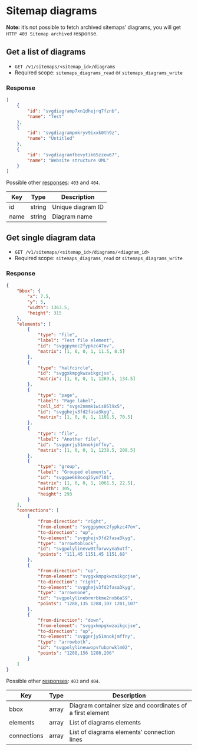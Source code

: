 # Sitemap diagrams

**Note:** it’s not possible to fetch archived sitemaps’ diagrams, you will get `HTTP 403 Sitemap archived` response.

## Get a list of diagrams

* `GET /v1/sitemaps/<sitemap_id>/diagrams`
* Required scope: `sitemaps_diagrams_read` or `sitemaps_diagrams_write`

### Response
``` json
[
    {
        "id": "svgdiagramp7xn1dhejrq7fznb",
        "name": "Test"
    },
    {
        "id": "svgdiagrampmkryv9ixxk0th9z",
        "name": "Untitled"
    },
    {
        "id": "svgdiagramfbevytik65zzew67",
        "name": "Website structure UML"
    }
]
```

Possible other [responses](./../../sections/responses.md): `403` and `404`.

Key | Type | Description
--- | --- | ---
id | string | Unique diagram ID
name | string | Diagram name

## Get single diagram data

* `GET /v1/sitemaps/<sitemap_id>/diagrams/<diagram_id>`
* Required scope: `sitemaps_diagrams_read` or `sitemaps_diagrams_write`

### Response
``` json
{
    "bbox": {
        "x": 7.5,
        "y": 5,
        "width": 1363.5,
        "height": 315
    },
    "elements": [
        {
            "type": "file",
            "label": "Test file element",
            "id": "svggpymec2fypkzc47ov",
            "matrix": [1, 0, 0, 1, 11.5, 8.5]
        },
        {
            "type": "halfcircle",
            "id": "svggxkmpgkwzaikgcjse",
            "matrix": [1, 0, 0, 1, 1269.5, 134.5]
        },
        {
            "type": "page",
            "label": "Page label",
            "cell_id": "svge2nmmk1wis05l9x5",
            "id": "svgghejv3fd2fasa3kyg",
            "matrix": [1, 0, 0, 1, 1101.5, 70.5]
        },
        {
            "type": "file",
            "label": "Another file",
            "id": "svggnrjy51mnokjmffny",
            "matrix": [1, 0, 0, 1, 1238.5, 208.5]
        },
        {
            "type": "group",
            "label": "Grouped elements",
            "id": "svggae668ocq25ym7l01",
            "matrix": [1, 0, 0, 1, 1061.5, 22.5],
            "width": 305,
            "height": 293
        }
    ],
    "connections": [
        {
            "from-direction": "right",
            "from-element": "svggpymec2fypkzc47ov",
            "to-direction": "up",
            "to-element": "svgghejv3fd2fasa3kyg",
            "type": "arrowtoblock",
            "id": "svgpolylinevw8tforwvyna5utf",
            "points": "111,45 1151,45 1151,68"
        },
        {
            "from-direction": "up",
            "from-element": "svggxkmpgkwzaikgcjse",
            "to-direction": "right",
            "to-element": "svgghejv3fd2fasa3kyg",
            "type": "arrownone",
            "id": "svgpolylinebrmrbkme2nxb6a59",
            "points": "1288,135 1288,107 1201,107"
        },
        {
            "from-direction": "down",
            "from-element": "svggxkmpgkwzaikgcjse",
            "to-direction": "up",
            "to-element": "svggnrjy51mnokjmffny",
            "type": "arrowboth",
            "id": "svgpolylineuwopvfubpnwklm02",
            "points": "1288,156 1288,206"
        }
    ]
}
```

Possible other [responses](./../../sections/responses.md): `403` and `404`.

Key | Type | Description
--- | --- | ---
bbox | array | Diagram container size and coordinates of a first element
elements | array | List of diagrams elements
connections | array | List of diagrams elements’ connection lines
